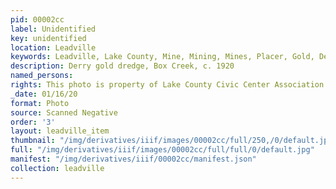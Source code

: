 ```yaml
---
pid: 00002cc
label: Unidentified
key: unidentified
location: Leadville
keywords: Leadville, Lake County, Mine, Mining, Mines, Placer, Gold, Derry Ranch
description: Derry gold dredge, Box Creek, c. 1920
named_persons: 
rights: This photo is property of Lake County Civic Center Association.
_date: 01/16/20
format: Photo
source: Scanned Negative
order: '3'
layout: leadville_item
thumbnail: "/img/derivatives/iiif/images/00002cc/full/250,/0/default.jpg"
full: "/img/derivatives/iiif/images/00002cc/full/full/0/default.jpg"
manifest: "/img/derivatives/iiif/00002cc/manifest.json"
collection: leadville
---
```

